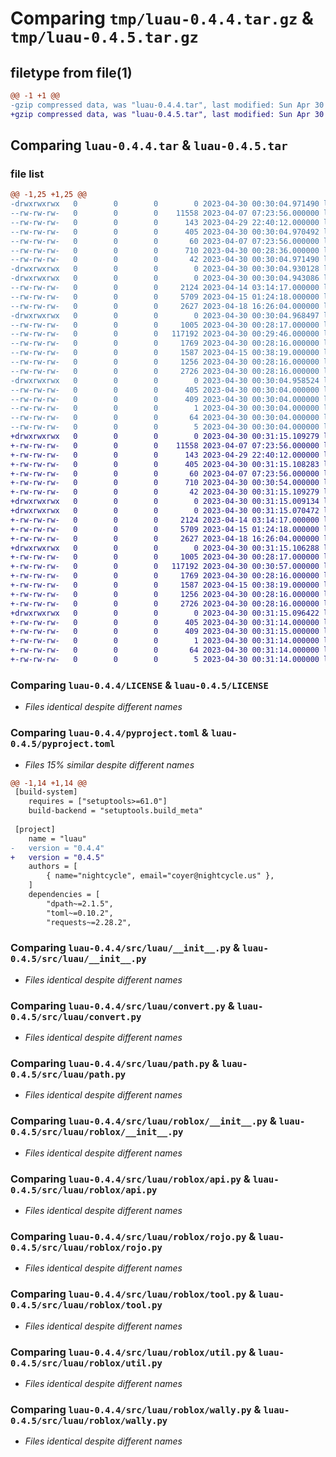 # Comparing `tmp/luau-0.4.4.tar.gz` & `tmp/luau-0.4.5.tar.gz`

## filetype from file(1)

```diff
@@ -1 +1 @@
-gzip compressed data, was "luau-0.4.4.tar", last modified: Sun Apr 30 00:30:04 2023, max compression
+gzip compressed data, was "luau-0.4.5.tar", last modified: Sun Apr 30 00:31:15 2023, max compression
```

## Comparing `luau-0.4.4.tar` & `luau-0.4.5.tar`

### file list

```diff
@@ -1,25 +1,25 @@
-drwxrwxrwx   0        0        0        0 2023-04-30 00:30:04.971490 luau-0.4.4/
--rw-rw-rw-   0        0        0    11558 2023-04-07 07:23:56.000000 luau-0.4.4/LICENSE
--rw-rw-rw-   0        0        0      143 2023-04-29 22:40:12.000000 luau-0.4.4/MANIFEST.in
--rw-rw-rw-   0        0        0      405 2023-04-30 00:30:04.970492 luau-0.4.4/PKG-INFO
--rw-rw-rw-   0        0        0       60 2023-04-07 07:23:56.000000 luau-0.4.4/README.md
--rw-rw-rw-   0        0        0      710 2023-04-30 00:28:36.000000 luau-0.4.4/pyproject.toml
--rw-rw-rw-   0        0        0       42 2023-04-30 00:30:04.971490 luau-0.4.4/setup.cfg
-drwxrwxrwx   0        0        0        0 2023-04-30 00:30:04.930128 luau-0.4.4/src/
-drwxrwxrwx   0        0        0        0 2023-04-30 00:30:04.943086 luau-0.4.4/src/luau/
--rw-rw-rw-   0        0        0     2124 2023-04-14 03:14:17.000000 luau-0.4.4/src/luau/__init__.py
--rw-rw-rw-   0        0        0     5709 2023-04-15 01:24:18.000000 luau-0.4.4/src/luau/convert.py
--rw-rw-rw-   0        0        0     2627 2023-04-18 16:26:04.000000 luau-0.4.4/src/luau/path.py
-drwxrwxrwx   0        0        0        0 2023-04-30 00:30:04.968497 luau-0.4.4/src/luau/roblox/
--rw-rw-rw-   0        0        0     1005 2023-04-30 00:28:17.000000 luau-0.4.4/src/luau/roblox/__init__.py
--rw-rw-rw-   0        0        0   117192 2023-04-30 00:29:46.000000 luau-0.4.4/src/luau/roblox/api.py
--rw-rw-rw-   0        0        0     1769 2023-04-30 00:28:16.000000 luau-0.4.4/src/luau/roblox/rojo.py
--rw-rw-rw-   0        0        0     1587 2023-04-15 00:38:19.000000 luau-0.4.4/src/luau/roblox/tool.py
--rw-rw-rw-   0        0        0     1256 2023-04-30 00:28:16.000000 luau-0.4.4/src/luau/roblox/util.py
--rw-rw-rw-   0        0        0     2726 2023-04-30 00:28:16.000000 luau-0.4.4/src/luau/roblox/wally.py
-drwxrwxrwx   0        0        0        0 2023-04-30 00:30:04.958524 luau-0.4.4/src/luau.egg-info/
--rw-rw-rw-   0        0        0      405 2023-04-30 00:30:04.000000 luau-0.4.4/src/luau.egg-info/PKG-INFO
--rw-rw-rw-   0        0        0      409 2023-04-30 00:30:04.000000 luau-0.4.4/src/luau.egg-info/SOURCES.txt
--rw-rw-rw-   0        0        0        1 2023-04-30 00:30:04.000000 luau-0.4.4/src/luau.egg-info/dependency_links.txt
--rw-rw-rw-   0        0        0       64 2023-04-30 00:30:04.000000 luau-0.4.4/src/luau.egg-info/requires.txt
--rw-rw-rw-   0        0        0        5 2023-04-30 00:30:04.000000 luau-0.4.4/src/luau.egg-info/top_level.txt
+drwxrwxrwx   0        0        0        0 2023-04-30 00:31:15.109279 luau-0.4.5/
+-rw-rw-rw-   0        0        0    11558 2023-04-07 07:23:56.000000 luau-0.4.5/LICENSE
+-rw-rw-rw-   0        0        0      143 2023-04-29 22:40:12.000000 luau-0.4.5/MANIFEST.in
+-rw-rw-rw-   0        0        0      405 2023-04-30 00:31:15.108283 luau-0.4.5/PKG-INFO
+-rw-rw-rw-   0        0        0       60 2023-04-07 07:23:56.000000 luau-0.4.5/README.md
+-rw-rw-rw-   0        0        0      710 2023-04-30 00:30:54.000000 luau-0.4.5/pyproject.toml
+-rw-rw-rw-   0        0        0       42 2023-04-30 00:31:15.109279 luau-0.4.5/setup.cfg
+drwxrwxrwx   0        0        0        0 2023-04-30 00:31:15.009134 luau-0.4.5/src/
+drwxrwxrwx   0        0        0        0 2023-04-30 00:31:15.070472 luau-0.4.5/src/luau/
+-rw-rw-rw-   0        0        0     2124 2023-04-14 03:14:17.000000 luau-0.4.5/src/luau/__init__.py
+-rw-rw-rw-   0        0        0     5709 2023-04-15 01:24:18.000000 luau-0.4.5/src/luau/convert.py
+-rw-rw-rw-   0        0        0     2627 2023-04-18 16:26:04.000000 luau-0.4.5/src/luau/path.py
+drwxrwxrwx   0        0        0        0 2023-04-30 00:31:15.106288 luau-0.4.5/src/luau/roblox/
+-rw-rw-rw-   0        0        0     1005 2023-04-30 00:28:17.000000 luau-0.4.5/src/luau/roblox/__init__.py
+-rw-rw-rw-   0        0        0   117192 2023-04-30 00:30:57.000000 luau-0.4.5/src/luau/roblox/api.py
+-rw-rw-rw-   0        0        0     1769 2023-04-30 00:28:16.000000 luau-0.4.5/src/luau/roblox/rojo.py
+-rw-rw-rw-   0        0        0     1587 2023-04-15 00:38:19.000000 luau-0.4.5/src/luau/roblox/tool.py
+-rw-rw-rw-   0        0        0     1256 2023-04-30 00:28:16.000000 luau-0.4.5/src/luau/roblox/util.py
+-rw-rw-rw-   0        0        0     2726 2023-04-30 00:28:16.000000 luau-0.4.5/src/luau/roblox/wally.py
+drwxrwxrwx   0        0        0        0 2023-04-30 00:31:15.096422 luau-0.4.5/src/luau.egg-info/
+-rw-rw-rw-   0        0        0      405 2023-04-30 00:31:14.000000 luau-0.4.5/src/luau.egg-info/PKG-INFO
+-rw-rw-rw-   0        0        0      409 2023-04-30 00:31:15.000000 luau-0.4.5/src/luau.egg-info/SOURCES.txt
+-rw-rw-rw-   0        0        0        1 2023-04-30 00:31:14.000000 luau-0.4.5/src/luau.egg-info/dependency_links.txt
+-rw-rw-rw-   0        0        0       64 2023-04-30 00:31:14.000000 luau-0.4.5/src/luau.egg-info/requires.txt
+-rw-rw-rw-   0        0        0        5 2023-04-30 00:31:14.000000 luau-0.4.5/src/luau.egg-info/top_level.txt
```

### Comparing `luau-0.4.4/LICENSE` & `luau-0.4.5/LICENSE`

 * *Files identical despite different names*

### Comparing `luau-0.4.4/pyproject.toml` & `luau-0.4.5/pyproject.toml`

 * *Files 15% similar despite different names*

```diff
@@ -1,14 +1,14 @@
 [build-system]
 	requires = ["setuptools>=61.0"]
 	build-backend = "setuptools.build_meta"
 
 [project]
 	name = "luau"
-	version = "0.4.4"
+	version = "0.4.5"
 	authors = [
 		{ name="nightcycle", email="coyer@nightcycle.us" },
 	]
 	dependencies = [
 		"dpath~=2.1.5",
 		"toml~=0.10.2",
 		"requests~=2.28.2",
```

### Comparing `luau-0.4.4/src/luau/__init__.py` & `luau-0.4.5/src/luau/__init__.py`

 * *Files identical despite different names*

### Comparing `luau-0.4.4/src/luau/convert.py` & `luau-0.4.5/src/luau/convert.py`

 * *Files identical despite different names*

### Comparing `luau-0.4.4/src/luau/path.py` & `luau-0.4.5/src/luau/path.py`

 * *Files identical despite different names*

### Comparing `luau-0.4.4/src/luau/roblox/__init__.py` & `luau-0.4.5/src/luau/roblox/__init__.py`

 * *Files identical despite different names*

### Comparing `luau-0.4.4/src/luau/roblox/api.py` & `luau-0.4.5/src/luau/roblox/api.py`

 * *Files identical despite different names*

### Comparing `luau-0.4.4/src/luau/roblox/rojo.py` & `luau-0.4.5/src/luau/roblox/rojo.py`

 * *Files identical despite different names*

### Comparing `luau-0.4.4/src/luau/roblox/tool.py` & `luau-0.4.5/src/luau/roblox/tool.py`

 * *Files identical despite different names*

### Comparing `luau-0.4.4/src/luau/roblox/util.py` & `luau-0.4.5/src/luau/roblox/util.py`

 * *Files identical despite different names*

### Comparing `luau-0.4.4/src/luau/roblox/wally.py` & `luau-0.4.5/src/luau/roblox/wally.py`

 * *Files identical despite different names*

